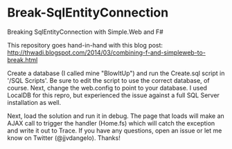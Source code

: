 Break-SqlEntityConnection
=========================

Breaking SqlEntityConnection with Simple.Web and F#

This repository goes hand-in-hand with this blog post: http://thwadi.blogspot.com/2014/03/combining-f-and-simpleweb-to-break.html

Create a database (I called mine "BlowItUp") and run the Create.sql script in '/SQL Scripts'.
Be sure to edit the script to use the correct database, of course. Next, change the web.config to
point to your database. I used LocalDB for this repro, but experienced the issue against a full
SQL Server installation as well.

Next, load the solution and run it in debug. The page that loads will make an AJAX call to
trigger the handler (Home.fs) which will catch the exception and write it out to Trace. If you have
any questions, open an issue or let me know on Twitter (@jjvdangelo). Thanks!
